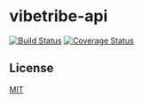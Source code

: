# vibetribe-api
[![Build Status](https://travis-ci.org/shanno29/vibetribe-api.svg?branch=master)](https://travis-ci.org/shanno29/vibetribe-api) [![Coverage Status](https://coveralls.io/repos/github/shanno29/vibetribe-api/badge.svg?branch=master)](https://coveralls.io/github/shanno29/vibetribe-api?branch=master)

## License
[MIT](LICENSE)